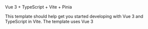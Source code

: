Vue 3 + TypeScript + Vite + Pinia

This template should help get you started developing with Vue 3 and TypeScript in Vite. The template uses Vue 3 <script setup> SFCs, check out the script setup docs to learn more.

我自己搭建的一个vite+ts+vue3开发模板(开箱即用)

使用步骤：

1. git clone https://github.com/GreyJyy/vite-ts-template.git
2. yarn
3. yarn dev

集成了以下功能:

1. git Husky
2. commitlint
3. commitizen
4. pinia
5. vue-router
6. editorconfig
7. Eslint+Prettier
8. 基于TypeScript的axios二次封装
9. 自动导入vue3 composition api
10. 自动导入自定义组件



关于代码提交规范

我已经做好了提交规范的配置,提交代码需要使用'npx cz'或'yarn commit'。

  Type    	作用                                      
  feat    	新增特性 (feature)                          
  fix     	修复 Bug(bug fix)                         
  docs    	修改文档 (documentation)                    
  style   	代码格式修改(white-space, formatting, missing semi colons, etc)
  refactor	代码重构(refactor)                          
  perf    	改善性能(A code change that improves performance)
  test    	测试(when adding missing tests)           
  build   	变更项目构建或外部依赖（例如 scopes: webpack、gulp、npm 等）
  ci      	更改持续集成软件的配置文件和 package 中的 scripts 命令，例如 scopes: Travis, Circle 等
  chore   	变更构建流程或辅助工具(比如更改测试环境)                   
  revert  	代码回退                                    


